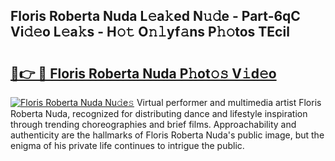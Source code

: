 ## Floris Roberta Nuda L𝚎a𝚔ed N𝚞𝚍e - Part-6qC Vi𝚍𝚎o L𝚎a𝚔s - H𝚘𝚝 O𝚗𝚕yf𝚊ns P𝚑𝚘tos TEcil

# <h2><a href="http://kf0xgq.oniu.top/?m=Floris+Roberta+Nuda">🔗👉 🔴 Floris Roberta Nuda P𝚑ot𝚘𝚜 V𝚒d𝚎o</a></h2>

[![Floris Roberta Nuda Nu𝚍e𝚜](https://i.imgur.com/0qMVB7G.gif)](http://kf0xgq.oniu.top/?m=Floris+Roberta+Nuda)
Virtual performer and multimedia artist Floris Roberta Nuda, recognized for distributing dance and lifestyle inspiration through trending choreographies and brief films. Approachability and authenticity are the hallmarks of Floris Roberta Nuda's public image, but the enigma of his private life continues to intrigue the public.  
